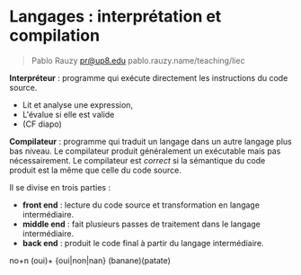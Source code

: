 # Langages : interprétation et compilation

> Pablo Rauzy pr@up8.edu pablo.rauzy.name/teaching/liec

**Interpréteur** : programme qui exécute directement les instructions du code source.
 * Lit et analyse une expression,
 * L'évalue si elle est valide
 * (CF diapo)

**Compilateur** : programme qui traduit un langage dans un autre langage plus bas niveau.
Le compilateur produit généralement un exécutable mais pas nécessairement. 
Le compilateur est *correct* si la sémantique du code produit est la même que celle du code source.

Il se divise en trois parties : 
 * **front end** : lecture du code source et transformation en langage intermédiaire.
 * **middle end** : fait plusieurs passes de traitement dans le langage intermédiaire.
 * **back end** : produit le code final à partir du langage intermédiaire.

no+n
(oui)+
{oui|non|nan}
(banane)(patate)
<!--stackedit_data:
eyJoaXN0b3J5IjpbNTgwNDgwMzc2LDEwODk3OTQyNTgsMTA4OT
c5NDI1OCwtMjI0NDQ1NTMyLC0yMDY5MTk1MzYyLC0xNzEzNTc2
MjU2LDEwODc3MzcyNzYsLTE1MjgyMjk0NDUsLTIwODg3NDY2MT
JdfQ==
-->